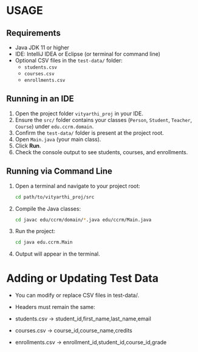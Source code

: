 # USAGE

## Requirements
- Java JDK 11 or higher
- IDE: IntelliJ IDEA or Eclipse (or terminal for command line)
- Optional CSV files in the `test-data/` folder:
    - `students.csv`
    - `courses.csv`
    - `enrollments.csv`

## Running in an IDE
1. Open the project folder `vityarthi_proj` in your IDE.
2. Ensure the `src/` folder contains your classes (`Person`, `Student`, `Teacher`, `Course`) under `edu.ccrm.domain`.
3. Confirm the `test-data/` folder is present at the project root.
4. Open `Main.java` (your main class).
5. Click **Run**.
6. Check the console output to see students, courses, and enrollments.

## Running via Command Line
1. Open a terminal and navigate to your project root:
   ```bash
   cd path/to/vityarthi_proj/src
   
2. Compile the Java classes:
    ```bash
   cd javac edu/ccrm/domain/*.java edu/ccrm/Main.java


3. Run the project:
    ```bash
    cd java edu.ccrm.Main


4. Output will appear in the terminal.

# Adding or Updating Test Data

- You can modify or replace CSV files in test-data/.

- Headers must remain the same:

- students.csv → student_id,first_name,last_name,email

- courses.csv → course_id,course_name,credits

- enrollments.csv → enrollment_id,student_id,course_id,grade
